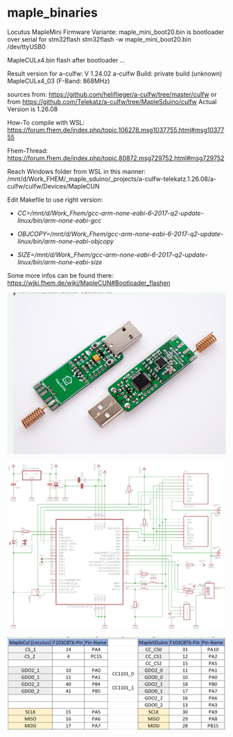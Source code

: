 # maple_binaries
Locutus MapleMini Firmware Variante:
maple_mini_boot20.bin is bootloader over serial for stm32flash 
stm32flash -w maple_mini_boot20.bin /dev/ttyUSB0

MapleCULx4.bin flash after bootloader ...

Result version for a-culfw:
V 1.24.02 a-culfw Build: private build (unknown) MapleCULx4_03 (F-Band: 868MHz)

sources from: https://github.com/heliflieger/a-culfw/tree/master/culfw or from
https://github.com/Telekatz/a-culfw/tree/MapleSduino/culfw
Actual Version is 1.26.08

How-To compile with WSL:
https://forum.fhem.de/index.php/topic,106278.msg1037755.html#msg1037755

Fhem-Thread:
https://forum.fhem.de/index.php/topic,80872.msg729752.html#msg729752

Reach Windows folder from WSL in this manner:
/mnt/d/Work_FHEM/_maple_sduino/_projects/a-culfw-telekatz.1.26.08/a-culfw/culfw/Devices/MapleCUN

Edit Makefile to use right version:


- *CC=/mnt/d/Work_Fhem/gcc-arm-none-eabi-6-2017-q2-update-linux/bin/arm-none-eabi-gcc*

- *OBJCOPY=/mnt/d/Work_Fhem/gcc-arm-none-eabi-6-2017-q2-update-linux/bin/arm-none-eabi-objcopy*

- *SIZE=/mnt/d/Work_Fhem/gcc-arm-none-eabi-6-2017-q2-update-linux/bin/arm-none-eabi-size*


Some more infos can be found there:
https://wiki.fhem.de/wiki/MapleCUN#Bootloader_flashen

![Image of MapleCUL2x](https://github.com/juergs/maple_binaries/blob/main/Eigenbau_MapleCUL%20_MapleCUN.png)

![Image of MapleCUL2x-Schmatic](https://github.com/juergs/maple_binaries/blob/main/Locutus_mapleculx2_schematic.png)

![Image of MapleCUL2x-Pinout_differences](https://github.com/juergs/maple_binaries/blob/main/MapleCul_vs_MapleSDuino_Pinzuordnung.png)


